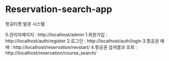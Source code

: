 # Reservation-search-app

항공티켓 발권 시스템

0.관리자페이지 : http://localhost/admin
1.회원가입 : http://localhost/auth/register
2.로그인 : http://localhost/auth/login
3.항공권 예매 : http://localhost/reservation/revstart/
4.항공권 검색결과 조회 : http://localhost/reservation/course_search/

 
